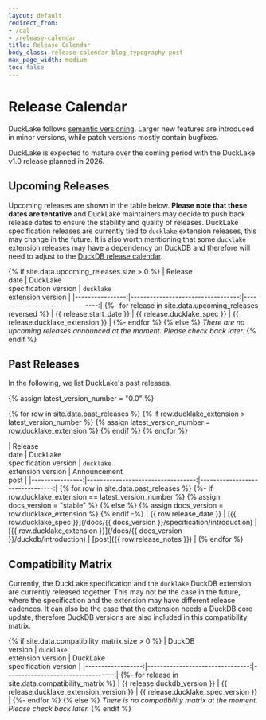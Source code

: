 ```yaml
---
layout: default
redirect_from:
- /cal
- /release-calendar
title: Release Calendar
body_class: release-calendar blog_typography post
max_page_width: medium
toc: false
---
```


<div class="wrap pagetitle">
  <h1>Release Calendar</h1>
</div>

DuckLake follows [semantic versioning](https://semver.org/spec/v2.0.0.html).
Larger new features are introduced in minor versions,
while patch versions mostly contain bugfixes.

DuckLake is expected to mature over the coming period with the DuckLake v1.0 release planned in 2026.

## Upcoming Releases

Upcoming releases are shown in the table below. **Please note that these dates are tentative** and DuckLake maintainers may decide to push back release dates to ensure the stability and quality of releases. DuckLake specification releases are currently tied to `ducklake` extension releases, this may change in the future. It is also worth mentioning that some `ducklake` extension releases may have a dependency on DuckDB and therefore will need to adjust to the [DuckDB release calendar](https://duckdb.org/release_calendar).

<!-- markdownlint-disable MD055 MD056 MD058 -->

{% if site.data.upcoming_releases.size > 0 %}
| Release<br>date | DuckLake<br>specification version | `ducklake`<br>extension version |
|----------------:|----------------------------------:|--------------------------------:|
{%- for release in site.data.upcoming_releases reversed %}
| {{ release.start_date }} | {{ release.ducklake_spec }} | {{ release.ducklake_extension }} |
{%- endfor %}
{% else %}
_There are no upcoming releases announced at the moment. Please check back later._
{% endif %}

<!-- markdownlint-enable MD055 MD056 MD058 -->

## Past Releases

In the following, we list DuckLake's past releases.

<!-- markdownlint-disable MD034 MD055 MD056 MD058 -->

{% assign latest_version_number = "0.0" %}

{% for row in site.data.past_releases %}
  {% if row.ducklake_extension > latest_version_number %}
    {% assign latest_version_number = row.ducklake_extension %}
  {% endif %}
{% endfor %}

| Release<br>date | DuckLake<br>specification version | `ducklake`<br>extension version | Announcement<br>post |
|----------------:|----------------------------------:|--------------------------------:|
{% for row in site.data.past_releases %}
  {%- if row.ducklake_extension == latest_version_number %}
    {% assign docs_version = "stable" %}
  {% else %}
    {% assign docs_version = row.ducklake_extension %}
  {% endif -%}
  | {{ row.release_date }} | [{{ row.ducklake_spec }}](/docs/{{ docs_version }}/specification/introduction) | [{{ row.ducklake_extension }}](/docs/{{ docs_version }}/duckdb/introduction) | [post]({{ row.release_notes }}) |
{% endfor %}

<!-- markdownlint-enable MD034 MD055 MD056 MD058 -->

## Compatibility Matrix

Currently, the DuckLake specification and the `ducklake` DuckDB extension are currently released together. This may not be the case in the future, where the specification and the extension may have different release cadences. It can also be the case that the extension needs a DuckDB core update, therefore DuckDB versions are also included in this compatibility matrix.

{% if site.data.compatibility_matrix.size > 0 %}
| DuckDB<br>version | `ducklake`<br>extension version | DuckLake<br>specification version |
|------------------:|--------------------------------:|----------------------------------:|
{%- for release in site.data.compatibility_matrix %}
| {{ release.duckdb_version }} | {{ release.ducklake_extension_version }} | {{ release.ducklake_spec_version }} |
{%- endfor %}
{% else %}
_There is no compatibility matrix at the moment. Please check back later._
{% endif %}
